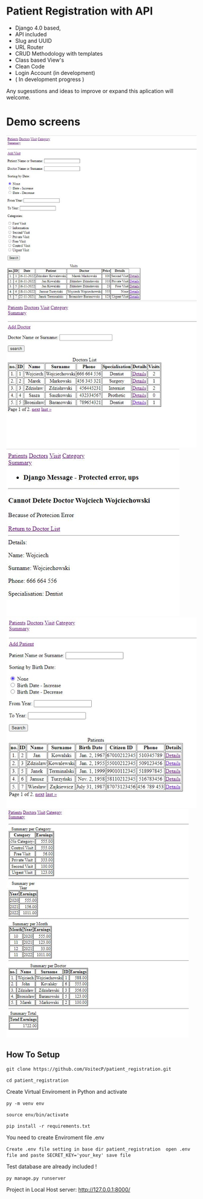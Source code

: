 # Patient Registration with API
- Django 4.0 based, 
- API included
- Slug and UUID
- URL Router
- CRUD Methodology with templates
- Class based View's
- Clean Code
- Login Account (in development)
- ( In development progress ) 


Any sugesstions and ideas to improve or expand this aplication will welcome.


# Demo screens
![image](https://github.com/VoitecP/patient_registration/blob/5b578494de12197cf0abd03b09f89ddf1cbff94d/Demo%20images/Screen01.jpg)
![image](https://github.com/VoitecP/patient_registration/blob/5b578494de12197cf0abd03b09f89ddf1cbff94d/Demo%20images/Screen02.jpg)
![image](https://github.com/VoitecP/patient_registration/blob/5b578494de12197cf0abd03b09f89ddf1cbff94d/Demo%20images/Screen03.jpg)
![image](https://github.com/VoitecP/patient_registration/blob/5b578494de12197cf0abd03b09f89ddf1cbff94d/Demo%20images/Screen04.jpg)
![image](https://github.com/VoitecP/patient_registration/blob/5b578494de12197cf0abd03b09f89ddf1cbff94d/Demo%20images/Screen05.jpg)

## How To Setup
```
git clone https://github.com/VoitecP/patient_registration.git
```
```
cd patient_registration
```
Create Virtual Enviroment in Python and activate
```
py -m venv env
```
```
source env/bin/activate
```
```
pip install -r requirements.txt
```
You need to create  Enviroment file .env 
```
Create .env file setting in base dir patient_registration  open .env file and paste SECRET_KEY='your_key' save file
```
Test database are already included !
```
py manage.py runserver
```
Project in Local Host server: http://127.0.0.1:8000/ 